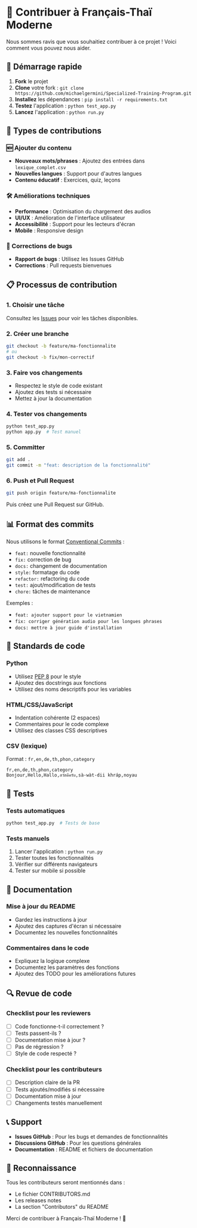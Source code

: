 # 🤝 Contribuer à Français-Thaï Moderne

Nous sommes ravis que vous souhaitiez contribuer à ce projet ! Voici comment vous pouvez nous aider.

## 🚀 Démarrage rapide

1. **Fork** le projet
2. **Clone** votre fork : `git clone https://github.com/michaelgermini/Specialized-Training-Program.git`
3. **Installez** les dépendances : `pip install -r requirements.txt`
4. **Testez** l'application : `python test_app.py`
5. **Lancez** l'application : `python run.py`

## 📝 Types de contributions

### 🆕 Ajouter du contenu
- **Nouveaux mots/phrases** : Ajoutez des entrées dans `lexique_complet.csv`
- **Nouvelles langues** : Support pour d'autres langues
- **Contenu éducatif** : Exercices, quiz, leçons

### 🛠️ Améliorations techniques
- **Performance** : Optimisation du chargement des audios
- **UI/UX** : Amélioration de l'interface utilisateur
- **Accessibilité** : Support pour les lecteurs d'écran
- **Mobile** : Responsive design

### 🐛 Corrections de bugs
- **Rapport de bugs** : Utilisez les Issues GitHub
- **Corrections** : Pull requests bienvenues

## 📋 Processus de contribution

### 1. Choisir une tâche
Consultez les [Issues](https://github.com/michaelgermini/Specialized-Training-Program/issues) pour voir les tâches disponibles.

### 2. Créer une branche
```bash
git checkout -b feature/ma-fonctionnalite
# ou
git checkout -b fix/mon-correctif
```

### 3. Faire vos changements
- Respectez le style de code existant
- Ajoutez des tests si nécessaire
- Mettez à jour la documentation

### 4. Tester vos changements
```bash
python test_app.py
python app.py  # Test manuel
```

### 5. Committer
```bash
git add .
git commit -m "feat: description de la fonctionnalité"
```

### 6. Push et Pull Request
```bash
git push origin feature/ma-fonctionnalite
```
Puis créez une Pull Request sur GitHub.

## 📊 Format des commits

Nous utilisons le format [Conventional Commits](https://conventionalcommits.org/) :

- `feat:` nouvelle fonctionnalité
- `fix:` correction de bug
- `docs:` changement de documentation
- `style:` formatage du code
- `refactor:` refactoring du code
- `test:` ajout/modification de tests
- `chore:` tâches de maintenance

Exemples :
- `feat: ajouter support pour le vietnamien`
- `fix: corriger génération audio pour les longues phrases`
- `docs: mettre à jour guide d'installation`

## 🎯 Standards de code

### Python
- Utilisez [PEP 8](https://pep8.org/) pour le style
- Ajoutez des docstrings aux fonctions
- Utilisez des noms descriptifs pour les variables

### HTML/CSS/JavaScript
- Indentation cohérente (2 espaces)
- Commentaires pour le code complexe
- Utilisez des classes CSS descriptives

### CSV (lexique)
Format : `fr,en,de,th,phon,category`

```csv
fr,en,de,th,phon,category
Bonjour,Hello,Hallo,สวัสดีครับ,sà-wàt-dii khráp,noyau
```

## 🧪 Tests

### Tests automatiques
```bash
python test_app.py  # Tests de base
```

### Tests manuels
1. Lancer l'application : `python run.py`
2. Tester toutes les fonctionnalités
3. Vérifier sur différents navigateurs
4. Tester sur mobile si possible

## 📖 Documentation

### Mise à jour du README
- Gardez les instructions à jour
- Ajoutez des captures d'écran si nécessaire
- Documentez les nouvelles fonctionnalités

### Commentaires dans le code
- Expliquez la logique complexe
- Documentez les paramètres des fonctions
- Ajoutez des TODO pour les améliorations futures

## 🔍 Revue de code

### Checklist pour les reviewers
- [ ] Code fonctionne-t-il correctement ?
- [ ] Tests passent-ils ?
- [ ] Documentation mise à jour ?
- [ ] Pas de régression ?
- [ ] Style de code respecté ?

### Checklist pour les contributeurs
- [ ] Description claire de la PR
- [ ] Tests ajoutés/modifiés si nécessaire
- [ ] Documentation mise à jour
- [ ] Changements testés manuellement

## 📞 Support

- **Issues GitHub** : Pour les bugs et demandes de fonctionnalités
- **Discussions GitHub** : Pour les questions générales
- **Documentation** : README et fichiers de documentation

## 🎉 Reconnaissance

Tous les contributeurs seront mentionnés dans :
- Le fichier CONTRIBUTORS.md
- Les releases notes
- La section "Contributors" du README

Merci de contribuer à Français-Thaï Moderne ! 🌟
